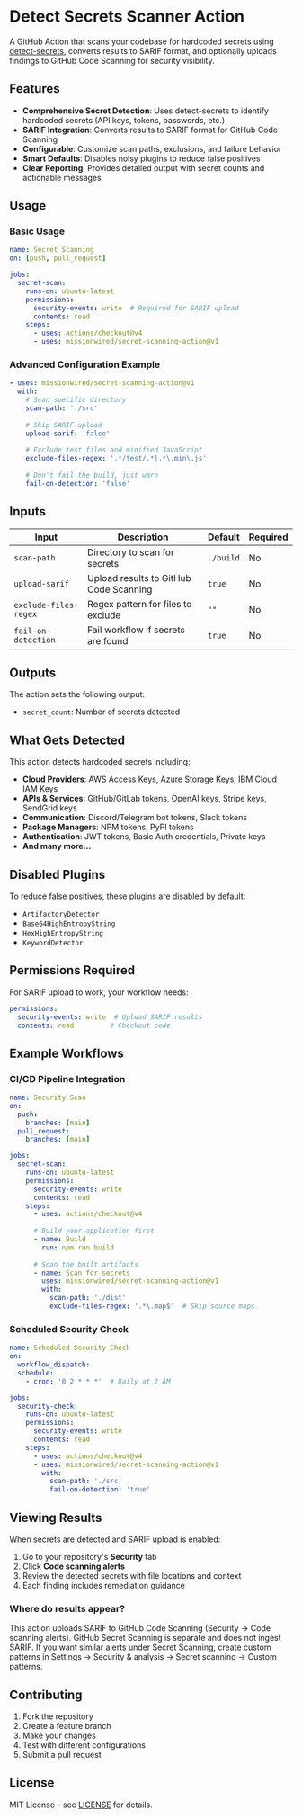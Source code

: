 # Detect Secrets Scanner Action

A GitHub Action that scans your codebase for hardcoded secrets using [detect-secrets](https://github.com/Yelp/detect-secrets), converts results to SARIF format, and optionally uploads findings to GitHub Code Scanning for security visibility.

## Features

-  **Comprehensive Secret Detection**: Uses detect-secrets to identify hardcoded secrets (API keys, tokens, passwords, etc.)
-  **SARIF Integration**: Converts results to SARIF format for GitHub Code Scanning
-  **Configurable**: Customize scan paths, exclusions, and failure behavior
-  **Smart Defaults**: Disables noisy plugins to reduce false positives
-  **Clear Reporting**: Provides detailed output with secret counts and actionable messages

## Usage

### Basic Usage

```yaml
name: Secret Scanning
on: [push, pull_request]

jobs:
  secret-scan:
    runs-on: ubuntu-latest
    permissions:
      security-events: write  # Required for SARIF upload
      contents: read
    steps:
      - uses: actions/checkout@v4
      - uses: missionwired/secret-scanning-action@v1
```

### Advanced Configuration Example

```yaml
- uses: missionwired/secret-scanning-action@v1
  with:
    # Scan specific directory
    scan-path: './src'
    
    # Skip SARIF upload 
    upload-sarif: 'false'
    
    # Exclude test files and minified JavaScript
    exclude-files-regex: '.*/test/.*|.*\.min\.js'
    
    # Don't fail the build, just warn
    fail-on-detection: 'false'
```

## Inputs

| Input | Description | Default | Required |
|-------|-------------|---------|----------|
| `scan-path` | Directory to scan for secrets | `./build` | No |
| `upload-sarif` | Upload results to GitHub Code Scanning | `true` | No |
| `exclude-files-regex` | Regex pattern for files to exclude | `""` | No |
| `fail-on-detection` | Fail workflow if secrets are found | `true` | No |

## Outputs

The action sets the following output:
- `secret_count`: Number of secrets detected

## What Gets Detected

This action detects hardcoded secrets including:

- **Cloud Providers**: AWS Access Keys, Azure Storage Keys, IBM Cloud IAM Keys
- **APIs & Services**: GitHub/GitLab tokens, OpenAI keys, Stripe keys, SendGrid keys
- **Communication**: Discord/Telegram bot tokens, Slack tokens
- **Package Managers**: NPM tokens, PyPI tokens
- **Authentication**: JWT tokens, Basic Auth credentials, Private keys
- **And many more...**

## Disabled Plugins

To reduce false positives, these plugins are disabled by default:
- `ArtifactoryDetector`
- `Base64HighEntropyString`
- `HexHighEntropyString` 
- `KeywordDetector`

## Permissions Required

For SARIF upload to work, your workflow needs:

```yaml
permissions:
  security-events: write  # Upload SARIF results
  contents: read         # Checkout code
```

## Example Workflows

### CI/CD Pipeline Integration

```yaml
name: Security Scan
on:
  push:
    branches: [main]
  pull_request:
    branches: [main]

jobs:
  secret-scan:
    runs-on: ubuntu-latest
    permissions:
      security-events: write
      contents: read
    steps:
      - uses: actions/checkout@v4
      
      # Build your application first
      - name: Build
        run: npm run build
        
      # Scan the built artifacts
      - name: Scan for secrets
        uses: missionwired/secret-scanning-action@v1
        with:
          scan-path: './dist'
          exclude-files-regex: '.*\.map$'  # Skip source maps
```

### Scheduled Security Check

```yaml
name: Scheduled Security Check
on:
  workflow_dispatch:
  schedule:
    - cron: '0 2 * * *'  # Daily at 2 AM

jobs:
  security-check:
    runs-on: ubuntu-latest
    permissions:
      security-events: write
      contents: read
    steps:
      - uses: actions/checkout@v4
      - uses: missionwired/secret-scanning-action@v1
        with:
          scan-path: './src'
          fail-on-detection: 'true' 
```

## Viewing Results

When secrets are detected and SARIF upload is enabled:

1. Go to your repository's **Security** tab
2. Click **Code scanning alerts**
3. Review the detected secrets with file locations and context
4. Each finding includes remediation guidance

### Where do results appear?

This action uploads SARIF to GitHub Code Scanning (Security → Code scanning alerts). 
GitHub Secret Scanning is separate and does not ingest SARIF. 
If you want similar alerts under Secret Scanning, create custom patterns in 
Settings → Security & analysis → Secret scanning → Custom patterns.

## Contributing

1. Fork the repository
2. Create a feature branch
3. Make your changes
4. Test with different configurations
5. Submit a pull request

## License

MIT License - see [LICENSE](LICENSE) for details.